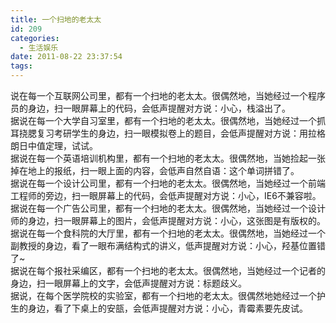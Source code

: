 ```yaml
---
title: 一个扫地的老太太
id: 209
categories:
  - 生活娱乐
date: 2011-08-22 23:37:54
tags:
---
```


<div id="sina_keyword_ad_area2">
<div>说在每一个互联网公司里，都有一个扫地的老太太。很偶然地，当她经过一个程序员的身边，扫一眼屏幕上的代码，会低声提醒对方说：小心，栈溢出了。</div>
<div>据说在每一个大学自习室里，都有一个扫地的老太太。很偶然地，当她经过一个抓耳挠腮复习考研学生的身边，扫一眼模拟卷上的题目，会低声提醒对方说：用拉格朗日中值定理，试试。</div>
<div>据说在每一个英语培训机构里，都有一个扫地的老太太。很偶然地，当她捡起一张掉在地上的报纸，扫一眼上面的内容，会低声自然自语：这个单词拼错了。</div>
<div>据说在每一个设计公司里，都有一个扫地的老太太。很偶然地，当她经过一个前端工程师的旁边，扫一眼屏幕上的代码，会低声提醒对方说：小心，IE6不兼容啦。</div>
<div>据说在每一个广告公司里，都有一个扫地的老太太。很偶然地，当她经过一个设计师的身边，扫一眼屏幕上的图片，会低声提醒对方说：小心，这张图是有版权的。</div>
<div>据说在每一个食科院的大厅里，都有一个扫地的老太太。很偶然地，当她经过一个副教授的身边，看了一眼布满结构式的讲义，低声提醒对方说：小心，羟基位置错了~</div>
<div>据说在每个报社采编区，都有一个扫地的老太太。很偶然地，当她经过一个记者的身边，扫一眼屏幕上的文字，会低声提醒对方说：标题歧义。 <wbr></wbr></div>
<div>据说，在每个医学院校的实验室，都有一个扫地的老太太。很偶然地她经过一个护生的身边，看了下桌上的安瓿，会低声提醒对方说：小心，青霉素要先皮试。</div>
</div>